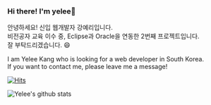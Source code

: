 ### Hi there! I'm yelee👋
안녕하세요! 신입 웹개발자 강예리입니다. <br>
비전공자 교육 이수 중, Eclipse과 Oracle을 연동한 2번째 프로젝트입니다.<br>
잘 부탁드리겠습니다. 😄

I am Yelee Kang who is looking for a web developer in South Korea. <br>
If you want to contact me, please leave me a message!

<!--
Stack
- Eclipse
- Android Studio
- Spring boot
- Mysql, Oracle

- 🔭 I’m currently looing for a web development job now.

- 🌱 I’m currently learning ...
- 👯 I’m looking to collaborate on ...
- 🤔 I’m looking for help with ...
- 💬 Ask me about ...
- 📫 How to reach me: ...
- 😄 Pronouns: ...
- ⚡ Fun fact: ...-->

[![Hits](https://hits.seeyoufarm.com/api/count/incr/badge.svg?url=https%3A%2F%2Fgithub.com%2Fyerori&count_bg=%2391C8F3&title_bg=%23555555&icon=&icon_color=%23E7E7E7&title=Today+hits&edge_flat=false)](https://hits.seeyoufarm.com)

![Yelee's github stats](https://github-readme-stats.vercel.app/api?username=yerori&show_icons=true)
